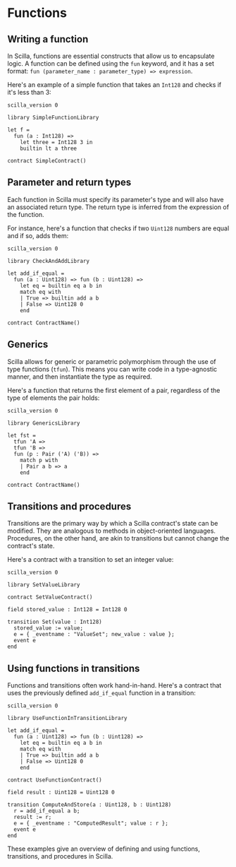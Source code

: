 # Functions

## Writing a function

In Scilla, functions are essential constructs that allow us to encapsulate
logic. A function can be defined using the `fun` keyword, and it has a set
format: `fun (parameter_name : parameter_type) => expression`.

Here's an example of a simple function that takes an `Int128` and checks if it's
less than 3:

```scilla
scilla_version 0

library SimpleFunctionLibrary

let f =
  fun (a : Int128) =>
    let three = Int128 3 in
    builtin lt a three

contract SimpleContract()
```

## Parameter and return types

Each function in Scilla must specify its parameter's type and will also have an
associated return type. The return type is inferred from the expression of the
function.

For instance, here's a function that checks if two `Uint128` numbers are equal
and if so, adds them:

```scilla
scilla_version 0

library CheckAndAddLibrary

let add_if_equal =
  fun (a : Uint128) => fun (b : Uint128) =>
    let eq = builtin eq a b in
    match eq with
    | True => builtin add a b
    | False => Uint128 0
    end

contract ContractName()
```

## Generics

Scilla allows for generic or parametric polymorphism through the use of type
functions (`tfun`). This means you can write code in a type-agnostic manner, and
then instantiate the type as required.

Here's a function that returns the first element of a pair, regardless of the
type of elements the pair holds:

```scilla
scilla_version 0

library GenericsLibrary

let fst =
  tfun 'A =>
  tfun 'B =>
  fun (p : Pair ('A) ('B)) =>
    match p with
    | Pair a b => a
    end

contract ContractName()
```

## Transitions and procedures

Transitions are the primary way by which a Scilla contract's state can be
modified. They are analogous to methods in object-oriented languages.
Procedures, on the other hand, are akin to transitions but cannot change the
contract's state.

Here's a contract with a transition to set an integer value:

```scilla
scilla_version 0

library SetValueLibrary

contract SetValueContract()

field stored_value : Int128 = Int128 0

transition Set(value : Int128)
  stored_value := value;
  e = { _eventname : "ValueSet"; new_value : value };
  event e
end
```

## Using functions in transitions

Functions and transitions often work hand-in-hand. Here's a contract that uses
the previously defined `add_if_equal` function in a transition:

```scilla
scilla_version 0

library UseFunctionInTransitionLibrary

let add_if_equal =
  fun (a : Uint128) => fun (b : Uint128) =>
    let eq = builtin eq a b in
    match eq with
    | True => builtin add a b
    | False => Uint128 0
    end

contract UseFunctionContract()

field result : Uint128 = Uint128 0

transition ComputeAndStore(a : Uint128, b : Uint128)
  r = add_if_equal a b;
  result := r;
  e = { _eventname : "ComputedResult"; value : r };
  event e
end
```

These examples give an overview of defining and using functions, transitions,
and procedures in Scilla.
